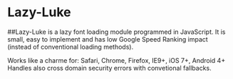 # Lazy-Luke

##Lazy-Luke is a lazy font loading module programmed in JavaScript. It is small, easy to implement and has low Google Speed Ranking impact (instead of conventional loading methods).

Works like a charme for: Safari, Chrome, Firefox, IE9+, iOS 7+, Android 4+
Handles also cross domain security errors with convetional fallbacks.
